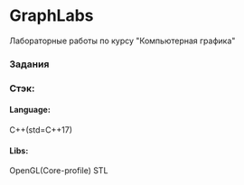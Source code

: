 # GraphLabs
Лабораторные работы по курсу "Компьютерная графика"

### Задания
[^1]: [Labs_1_2](https://movie-hub.ru/)

### Стэк:
#### Language: 
C++(std=C++17)
#### Libs:
OpenGL(Core-profile)
STL
